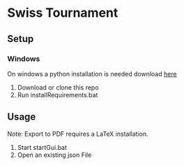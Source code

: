 # Swiss Tournament

## Setup

### Windows
On windows a python installation is needed download [here](https://www.python.org/downloads/)
 1. Download or clone this repo
 2. Run installRequirements.bat

## Usage
Note: Export to PDF requires a LaTeX installation.

 1. Start startGui.bat
 2. Open an existing json File
 